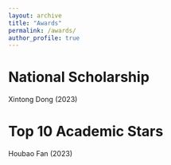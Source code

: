 ```yaml
---
layout: archive
title: "Awards"
permalink: /awards/
author_profile: true
---
```


National Scholarship
====
Xintong Dong (2023)  

Top 10 Academic Stars
====
Houbao Fan (2023)
